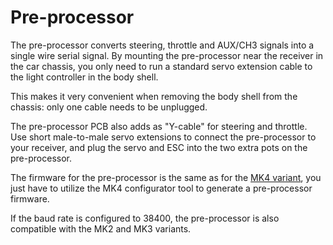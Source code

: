 # Pre-processor

The pre-processor converts steering, throttle and AUX/CH3 signals into a single wire serial signal. By mounting the pre-processor near the receiver in the car chassis, you only need to run a standard servo extension cable to the light controller in the body shell.

This makes it very convenient when removing the body shell from the chassis: only one cable needs to be unplugged.

The pre-processor PCB also adds as "Y-cable" for steering and throttle. Use short male-to-male servo extensions to connect the pre-processor to your receiver, and plug the servo and ESC into the two extra pots on the pre-processor.

The firmware for the pre-processor is the same as for the [MK4 variant](../mk4-tlc5940-lpc812/), you just have to utilize the MK4 configurator tool to generate a pre-processor firmware.

If the baud rate is configured to 38400, the pre-processor is also compatible with the MK2 and MK3 variants.
